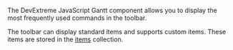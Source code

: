 The DevExtreme JavaScript Gantt component allows you to display the most frequently used commands in the toolbar.

The toolbar can display standard items and supports custom items. These items are stored in the [items](/Documentation/ApiReference/UI_Components/dxGantt/Configuration/toolbar/items/) collection.
